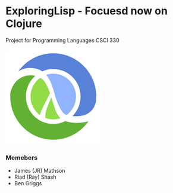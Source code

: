 # ExploringLisp - Focuesd now on Clojure
Project for Programming Languages CSCI 330

<img src="/Images/Clojure_logo.png">

### Memebers
- James (JR) Mathson
- Riad (Ray) Shash 
- Ben Griggs

